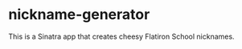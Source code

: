 nickname-generator
==================
This is a Sinatra app that creates cheesy Flatiron School nicknames.
